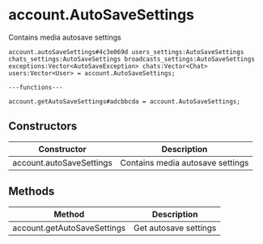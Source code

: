 # account.AutoSaveSettings
Contains media autosave settings

```
account.autoSaveSettings#4c3e069d users_settings:AutoSaveSettings chats_settings:AutoSaveSettings broadcasts_settings:AutoSaveSettings exceptions:Vector<AutoSaveException> chats:Vector<Chat> users:Vector<User> = account.AutoSaveSettings;

---functions---

account.getAutoSaveSettings#adcbbcda = account.AutoSaveSettings;
```

## Constructors
| Constructor | Description |
| ---- | ----------- |
| account.autoSaveSettings | Contains media autosave settings |


## Methods
| Method | Description |
| ---- | ----------- |
| account.getAutoSaveSettings | Get autosave settings |


